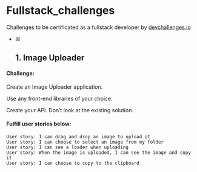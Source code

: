 # Fullstack_challenges
 Challenges to be certificated as a fullstack developer by <a href="https://devchallenges.io/">devchallenges.io</a>


- [x] ##  1.  Image Uploader


#### Challenge: 

Create an Image Uploader application. 

Use any front-end libraries of your choice. 

Create your API. Don’t look at the existing solution.

#### Fulfill user stories below:
```
User story: I can drag and drop an image to upload it
User story: I can choose to select an image from my folder
User story: I can see a loader when uploading
User story: When the image is uploaded, I can see the image and copy it
User story: I can choose to copy to the clipboard 
```
